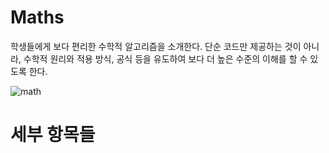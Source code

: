 # Maths 
학생들에게 보다 편리한 수학적 알고리즘을 소개한다. 
단순 코드만 제공하는 것이 아니라, 수학적 원리와 적용 방식, 공식 등을 유도하여 
보다 더 높은 수준의 이해를 할 수 있도록 한다. 

![math](http://www.koreadaily.com/_data/article_img/2018/01/28/164044987.jpg)



# 세부 항목들 
